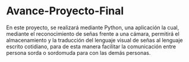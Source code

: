# Avance-Proyecto-Final
En este proyecto, se realizará mediante Python, una aplicación la cual, mediante el reconocimiento de señas frente a una cámara, permitirá el almacenamiento y la traducción del
lenguaje visual de señas al lenguaje escrito cotidiano, para de esta manera facilitar la comunicación entre persona sorda o sordomuda para con las demás personas.

